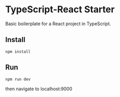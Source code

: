 # TypeScript-React Starter

Basic boilerplate for a React project in TypeScript.

## Install

`npm install`

## Run

`npm run dev`

then navigate to localhost:9000
